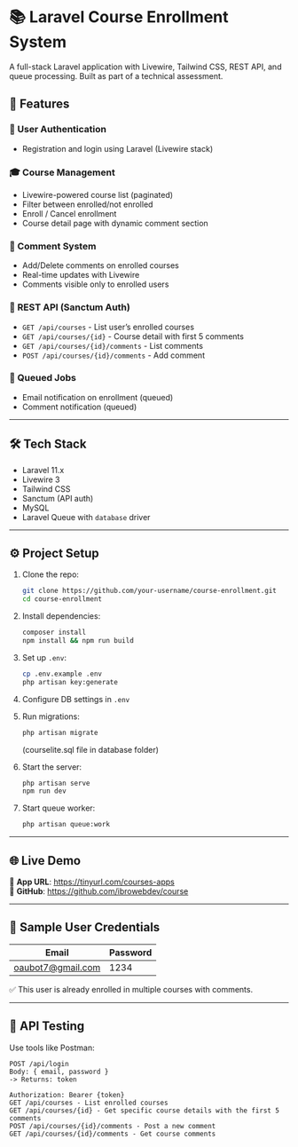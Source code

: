 # 📚 Laravel Course Enrollment System

A full-stack Laravel application with Livewire, Tailwind CSS, REST API, and queue processing. Built as part of a technical assessment.

## 🚀 Features

### 🔐 User Authentication
- Registration and login using Laravel (Livewire stack)

### 🎓 Course Management
- Livewire-powered course list (paginated)
- Filter between enrolled/not enrolled
- Enroll / Cancel enrollment
- Course detail page with dynamic comment section

### 💬 Comment System
- Add/Delete comments on enrolled courses
- Real-time updates with Livewire
- Comments visible only to enrolled users

### 🧾 REST API (Sanctum Auth)
- `GET /api/courses` - List user’s enrolled courses
- `GET /api/courses/{id}` - Course detail with first 5 comments
- `GET /api/courses/{id}/comments` - List comments
- `POST /api/courses/{id}/comments` - Add comment

### 📨 Queued Jobs
- Email notification on enrollment (queued)
- Comment notification (queued)

---

## 🛠 Tech Stack

- Laravel 11.x
- Livewire 3
- Tailwind CSS
- Sanctum (API auth)
- MySQL
- Laravel Queue with `database` driver

---

## ⚙️ Project Setup

1. Clone the repo:
    ```bash
    git clone https://github.com/your-username/course-enrollment.git
    cd course-enrollment
    ```

2. Install dependencies:
    ```bash
    composer install
    npm install && npm run build
    ```

3. Set up `.env`:
    ```bash
    cp .env.example .env
    php artisan key:generate
    ```

4. Configure DB  settings in `.env` 

5. Run migrations:
    ```bash
    php artisan migrate
    ```
    (courselite.sql file in database folder)

6. Start the server:
    ```bash
    php artisan serve
    npm run dev
    ```

7. Start queue worker:
    ```bash
    php artisan queue:work
    ```

---

## 🌐 Live Demo

🔗 **App URL**: https://tinyurl.com/courses-apps  
🔗 **GitHub**: https://github.com/ibrowebdev/course

---

## 👥 Sample User Credentials

| Email              | Password   |
|-------------------|------------|
| oaubot7@gmail.com | 1234   |

✅ This user is already enrolled in multiple courses with comments.

---

## 🧪 API Testing

Use tools like Postman:

```http
POST /api/login
Body: { email, password }
-> Returns: token

Authorization: Bearer {token}
GET /api/courses - List enrolled courses
GET /api/courses/{id} - Get specific course details with the first 5 comments
POST /api/courses/{id}/comments - Post a new comment
GET /api/courses/{id}/comments - Get course comments
